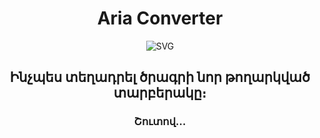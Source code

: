 <div align="center">

# Aria Converter
  
![SVG](https://myoctocat.com/assets/images/base-octocat.svg "Aria Converter")

## Ինչպես տեղադրել ծրագրի նոր թողարկված տարբերակը։

### Շուտով...






</div>
